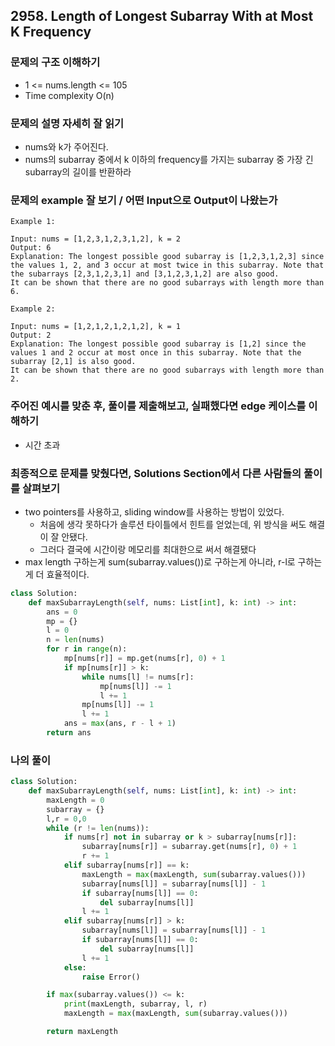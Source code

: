 ## 2958. Length of Longest Subarray With at Most K Frequency

### 문제의 구조 이해하기
- 1 <= nums.length <= 105
- Time complexity O(n)

### 문제의 설명 자세히 잘 읽기
- nums와 k가 주어진다.
- nums의 subarray 중에서 k 이하의 frequency를 가지는 subarray 중 가장 긴 subarray의 길이를 반환하라

### 문제의 example 잘 보기 / 어떤 Input으로 Output이 나왔는가
```text
Example 1:

Input: nums = [1,2,3,1,2,3,1,2], k = 2
Output: 6
Explanation: The longest possible good subarray is [1,2,3,1,2,3] since the values 1, 2, and 3 occur at most twice in this subarray. Note that the subarrays [2,3,1,2,3,1] and [3,1,2,3,1,2] are also good.
It can be shown that there are no good subarrays with length more than 6.

Example 2:

Input: nums = [1,2,1,2,1,2,1,2], k = 1
Output: 2
Explanation: The longest possible good subarray is [1,2] since the values 1 and 2 occur at most once in this subarray. Note that the subarray [2,1] is also good.
It can be shown that there are no good subarrays with length more than 2.
```

### 주어진 예시를 맞춘 후, 풀이를 제출해보고, 실패했다면 edge 케이스를 이해하기
- 시간 초과

### 최종적으로 문제를 맞췄다면, Solutions Section에서 다른 사람들의 풀이를 살펴보기
- two pointers를 사용하고, sliding window를 사용하는 방법이 있었다.
  - 처음에 생각 못하다가 솔루션 타이틀에서 힌트를 얻었는데, 위 방식을 써도 해결이 잘 안됐다.
  - 그러다 결국에 시간이랑 메모리를 최대한으로 써서 해결됐다
- max length 구하는게 sum(subarray.values())로 구하는게 아니라, r-l로 구하는게 더 효율적이다.
```python
class Solution:
    def maxSubarrayLength(self, nums: List[int], k: int) -> int:
        ans = 0
        mp = {}
        l = 0
        n = len(nums)
        for r in range(n):
            mp[nums[r]] = mp.get(nums[r], 0) + 1
            if mp[nums[r]] > k:
                while nums[l] != nums[r]:
                    mp[nums[l]] -= 1
                    l += 1
                mp[nums[l]] -= 1
                l += 1
            ans = max(ans, r - l + 1)
        return ans
```
            

### 나의 풀이
```python
class Solution:
    def maxSubarrayLength(self, nums: List[int], k: int) -> int:
        maxLength = 0
        subarray = {}
        l,r = 0,0
        while (r != len(nums)):
            if nums[r] not in subarray or k > subarray[nums[r]]:
                subarray[nums[r]] = subarray.get(nums[r], 0) + 1
                r += 1
            elif subarray[nums[r]] == k:
                maxLength = max(maxLength, sum(subarray.values()))
                subarray[nums[l]] = subarray[nums[l]] - 1
                if subarray[nums[l]] == 0:
                    del subarray[nums[l]]
                l += 1
            elif subarray[nums[r]] > k:
                subarray[nums[l]] = subarray[nums[l]] - 1
                if subarray[nums[l]] == 0:
                    del subarray[nums[l]]
                l += 1
            else:
                raise Error()

        if max(subarray.values()) <= k:
            print(maxLength, subarray, l, r)
            maxLength = max(maxLength, sum(subarray.values()))

        return maxLength          
```